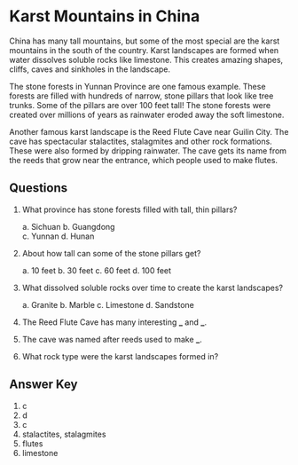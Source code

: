 # Karst Mountains in China

China has many tall mountains, but some of the most special are the karst mountains in the south of the country. Karst landscapes are formed when water dissolves soluble rocks like limestone. This creates amazing shapes, cliffs, caves and sinkholes in the landscape.

The stone forests in Yunnan Province are one famous example. These forests are filled with hundreds of narrow, stone pillars that look like tree trunks. Some of the pillars are over 100 feet tall! The stone forests were created over millions of years as rainwater eroded away the soft limestone.

Another famous karst landscape is the Reed Flute Cave near Guilin City. The cave has spectacular stalactites, stalagmites and other rock formations. These were also formed by dripping rainwater. The cave gets its name from the reeds that grow near the entrance, which people used to make flutes.

## Questions

1. What province has stone forests filled with tall, thin pillars?

   a. Sichuan
   b. Guangdong  
   c. Yunnan
   d. Hunan

2. About how tall can some of the stone pillars get?

   a. 10 feet
   b. 30 feet
   c. 60 feet
   d. 100 feet

3. What dissolved soluble rocks over time to create the karst landscapes?

   a. Granite
   b. Marble
   c. Limestone
   d. Sandstone

4. The Reed Flute Cave has many interesting ****\_**** and ****\_****.

5. The cave was named after reeds used to make ****\_****.

6. What rock type were the karst landscapes formed in?

## Answer Key

1. c
2. d
3. c
4. stalactites, stalagmites
5. flutes
6. limestone
